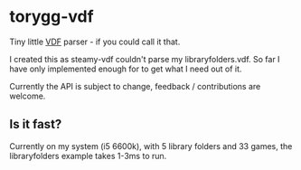 # torygg-vdf

Tiny little [VDF](https://developer.valvesoftware.com/wiki/KeyValues) parser - if you could call it that.

I created this as steamy-vdf couldn't parse my libraryfolders.vdf. So far I have only implemented enough for to get what I need out of it.  

Currently the API is subject to change, feedback / contributions are welcome.

## Is it fast?

Currently on my system (i5 6600k), with 5 library folders and 33 games, the libraryfolders example takes 1-3ms to run.